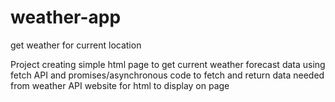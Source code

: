 # weather-app
get weather for current location


Project creating simple html page to get current weather forecast data using fetch API and promises/asynchronous code to fetch and return data needed from  weather API website for html to display on page 